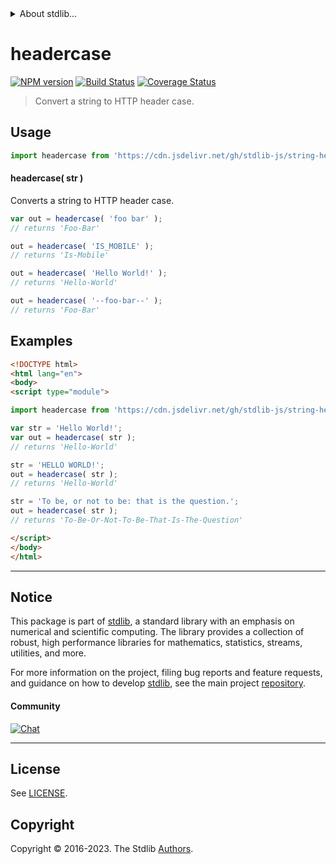 <!--

@license Apache-2.0

Copyright (c) 2023 The Stdlib Authors.

Licensed under the Apache License, Version 2.0 (the "License");
you may not use this file except in compliance with the License.
You may obtain a copy of the License at

   http://www.apache.org/licenses/LICENSE-2.0

Unless required by applicable law or agreed to in writing, software
distributed under the License is distributed on an "AS IS" BASIS,
WITHOUT WARRANTIES OR CONDITIONS OF ANY KIND, either express or implied.
See the License for the specific language governing permissions and
limitations under the License.

-->


<details>
  <summary>
    About stdlib...
  </summary>
  <p>We believe in a future in which the web is a preferred environment for numerical computation. To help realize this future, we've built stdlib. stdlib is a standard library, with an emphasis on numerical and scientific computation, written in JavaScript (and C) for execution in browsers and in Node.js.</p>
  <p>The library is fully decomposable, being architected in such a way that you can swap out and mix and match APIs and functionality to cater to your exact preferences and use cases.</p>
  <p>When you use stdlib, you can be absolutely certain that you are using the most thorough, rigorous, well-written, studied, documented, tested, measured, and high-quality code out there.</p>
  <p>To join us in bringing numerical computing to the web, get started by checking us out on <a href="https://github.com/stdlib-js/stdlib">GitHub</a>, and please consider <a href="https://opencollective.com/stdlib">financially supporting stdlib</a>. We greatly appreciate your continued support!</p>
</details>

# headercase

[![NPM version][npm-image]][npm-url] [![Build Status][test-image]][test-url] [![Coverage Status][coverage-image]][coverage-url] <!-- [![dependencies][dependencies-image]][dependencies-url] -->

> Convert a string to HTTP header case.

<!-- Package usage documentation. -->



<section class="usage">

## Usage

```javascript
import headercase from 'https://cdn.jsdelivr.net/gh/stdlib-js/string-headercase@v0.1.0-esm/index.mjs';
```

#### headercase( str )

Converts a string to HTTP header case.

```javascript
var out = headercase( 'foo bar' );
// returns 'Foo-Bar'

out = headercase( 'IS_MOBILE' );
// returns 'Is-Mobile'

out = headercase( 'Hello World!' );
// returns 'Hello-World'

out = headercase( '--foo-bar--' );
// returns 'Foo-Bar'
```

</section>

<!-- /.usage -->

<!-- Package usage examples. -->

<section class="examples">

## Examples

```html
<!DOCTYPE html>
<html lang="en">
<body>
<script type="module">

import headercase from 'https://cdn.jsdelivr.net/gh/stdlib-js/string-headercase@v0.1.0-esm/index.mjs';

var str = 'Hello World!';
var out = headercase( str );
// returns 'Hello-World'

str = 'HELLO WORLD!';
out = headercase( str );
// returns 'Hello-World'

str = 'To be, or not to be: that is the question.';
out = headercase( str );
// returns 'To-Be-Or-Not-To-Be-That-Is-The-Question'

</script>
</body>
</html>
```

</section>

<!-- /.examples -->



<!-- Section for related `stdlib` packages. Do not manually edit this section, as it is automatically populated. -->

<section class="related">

</section>

<!-- /.related -->

<!-- Section for all links. Make sure to keep an empty line after the `section` element and another before the `/section` close. -->


<section class="main-repo" >

* * *

## Notice

This package is part of [stdlib][stdlib], a standard library with an emphasis on numerical and scientific computing. The library provides a collection of robust, high performance libraries for mathematics, statistics, streams, utilities, and more.

For more information on the project, filing bug reports and feature requests, and guidance on how to develop [stdlib][stdlib], see the main project [repository][stdlib].

#### Community

[![Chat][chat-image]][chat-url]

---

## License

See [LICENSE][stdlib-license].


## Copyright

Copyright &copy; 2016-2023. The Stdlib [Authors][stdlib-authors].

</section>

<!-- /.stdlib -->

<!-- Section for all links. Make sure to keep an empty line after the `section` element and another before the `/section` close. -->

<section class="links">

[npm-image]: http://img.shields.io/npm/v/@stdlib/string-headercase.svg
[npm-url]: https://npmjs.org/package/@stdlib/string-headercase

[test-image]: https://github.com/stdlib-js/string-headercase/actions/workflows/test.yml/badge.svg?branch=v0.1.0
[test-url]: https://github.com/stdlib-js/string-headercase/actions/workflows/test.yml?query=branch:v0.1.0

[coverage-image]: https://img.shields.io/codecov/c/github/stdlib-js/string-headercase/main.svg
[coverage-url]: https://codecov.io/github/stdlib-js/string-headercase?branch=main

<!--

[dependencies-image]: https://img.shields.io/david/stdlib-js/string-headercase.svg
[dependencies-url]: https://david-dm.org/stdlib-js/string-headercase/main

-->

[chat-image]: https://img.shields.io/gitter/room/stdlib-js/stdlib.svg
[chat-url]: https://app.gitter.im/#/room/#stdlib-js_stdlib:gitter.im

[stdlib]: https://github.com/stdlib-js/stdlib

[stdlib-authors]: https://github.com/stdlib-js/stdlib/graphs/contributors

[cli-section]: https://github.com/stdlib-js/string-headercase#cli
[cli-url]: https://github.com/stdlib-js/string-headercase/tree/cli
[@stdlib/string-headercase]: https://github.com/stdlib-js/string-headercase/tree/main

[umd]: https://github.com/umdjs/umd
[es-module]: https://developer.mozilla.org/en-US/docs/Web/JavaScript/Guide/Modules

[deno-url]: https://github.com/stdlib-js/string-headercase/tree/deno
[umd-url]: https://github.com/stdlib-js/string-headercase/tree/umd
[esm-url]: https://github.com/stdlib-js/string-headercase/tree/esm
[branches-url]: https://github.com/stdlib-js/string-headercase/blob/main/branches.md

[stdlib-license]: https://raw.githubusercontent.com/stdlib-js/string-headercase/main/LICENSE

[standard-streams]: https://en.wikipedia.org/wiki/Standard_streams

[mdn-regexp]: https://developer.mozilla.org/en-US/docs/Web/JavaScript/Guide/Regular_Expressions

</section>

<!-- /.links -->
